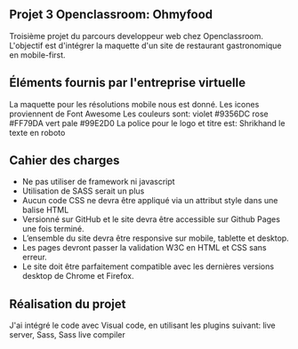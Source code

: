 ## Projet 3 Openclassroom: Ohmyfood

Troisième projet du parcours developpeur web chez Openclassroom. L'objectif est d'intégrer la maquette d'un site de restaurant gastronomique en mobile-first.

## Éléments fournis par l'entreprise virtuelle

La maquette pour les résolutions mobile nous est donné.
Les icones proviennent de Font Awesome
Les couleurs sont: violet #9356DC rose #FF79DA vert pale #99E2D0
La police pour le logo et titre est: Shrikhand
le texte en roboto

## Cahier des charges

- Ne pas utiliser de framework ni javascript
- Utilisation de SASS serait un plus
- Aucun code CSS ne devra être appliqué via un attribut style dans une balise HTML
- Versionné sur GitHub et le site devra être accessible sur Github Pages une fois terminé.
- L’ensemble du site devra être responsive sur mobile, tablette et desktop.
- Les pages devront passer la validation W3C en HTML et CSS sans erreur.
- Le site doit être parfaitement compatible avec les dernières versions desktop de Chrome et Firefox.

## Réalisation du projet

J'ai intégré le code avec Visual code, en utilisant les plugins suivant: live server, Sass, Sass live compiler
